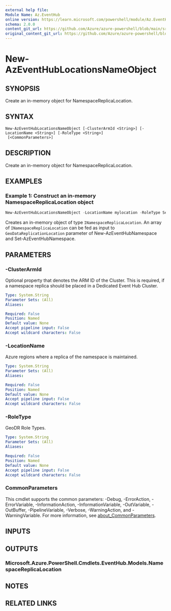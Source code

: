 ```yaml
---
external help file: 
Module Name: Az.EventHub
online version: https://learn.microsoft.com/powershell/module/Az.EventHub/new-azeventhublocationsnameobject
schema: 2.0.0
content_git_url: https://github.com/Azure/azure-powershell/blob/main/src/EventHub/EventHub/help/New-AzEventHubLocationsNameObject.md
original_content_git_url: https://github.com/Azure/azure-powershell/blob/main/src/EventHub/EventHub/help/New-AzEventHubLocationsNameObject.md
---
```


# New-AzEventHubLocationsNameObject

## SYNOPSIS
Create an in-memory object for NamespaceReplicaLocation.

## SYNTAX

```
New-AzEventHubLocationsNameObject [-ClusterArmId <String>] [-LocationName <String>] [-RoleType <String>]
 [<CommonParameters>]
```

## DESCRIPTION
Create an in-memory object for NamespaceReplicaLocation.

## EXAMPLES

### Example 1: Construct an in-memory NamespaceReplicaLocation object
```powershell
New-AzEventHubLocationsNameObject -LocationName mylocation -RoleType Secondary -ClusterArmId clusterid
```

Creates an in-memory object of type `INamespaceReplicaLocation`.
An array of `INamespaceReplicaLocation` can be fed as 
input to `GeoDataReplicationLocation` parameter of New-AzEventHubNamespace and Set-AzEventHubNamespace.

## PARAMETERS

### -ClusterArmId
Optional property that denotes the ARM ID of the Cluster.
This is required, if a namespace replica should be placed in a Dedicated Event Hub Cluster.

```yaml
Type: System.String
Parameter Sets: (All)
Aliases:

Required: False
Position: Named
Default value: None
Accept pipeline input: False
Accept wildcard characters: False
```

### -LocationName
Azure regions where a replica of the namespace is maintained.

```yaml
Type: System.String
Parameter Sets: (All)
Aliases:

Required: False
Position: Named
Default value: None
Accept pipeline input: False
Accept wildcard characters: False
```

### -RoleType
GeoDR Role Types.

```yaml
Type: System.String
Parameter Sets: (All)
Aliases:

Required: False
Position: Named
Default value: None
Accept pipeline input: False
Accept wildcard characters: False
```

### CommonParameters
This cmdlet supports the common parameters: -Debug, -ErrorAction, -ErrorVariable, -InformationAction, -InformationVariable, -OutVariable, -OutBuffer, -PipelineVariable, -Verbose, -WarningAction, and -WarningVariable. For more information, see [about_CommonParameters](http://go.microsoft.com/fwlink/?LinkID=113216).

## INPUTS

## OUTPUTS

### Microsoft.Azure.PowerShell.Cmdlets.EventHub.Models.NamespaceReplicaLocation

## NOTES

## RELATED LINKS

